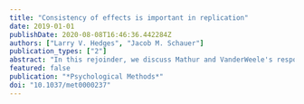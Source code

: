 ```yaml
---
title: "Consistency of effects is important in replication"
date: 2019-01-01
publishDate: 2020-08-08T16:46:36.442284Z
authors: ["Larry V. Hedges", "Jacob M. Schauer"]
publication_types: ["2"]
abstract: "In this rejoinder, we discuss Mathur and VanderWeele's response to our article, \"Statistical Analyses for Studying Replication: Meta-Analytic Perspectives,\" which appears in this current issue. We attempt to clarify a point of confusion regarding the inclusion of an original study in an analysis of replication, and the potential impact of publication bias. We then discuss the methods used by Mathur and VanderWeele to conduct an alternative analysis of the Gambler's Fallacy example from our article. We highlight that there are some potential statistical and conceptual differences to their approach compared to what we propose in our article"
featured: false
publication: "*Psychological Methods*"
doi: "10.1037/met0000237"
---
```


